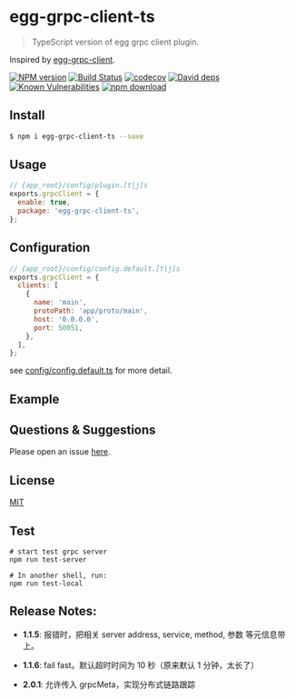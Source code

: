 # egg-grpc-client-ts

> TypeScript version of egg grpc client plugin.

Inspired by [egg-grpc-client](https://github.com/tw949561391/egg-grpc-client).

[![NPM version][npm-image]][npm-url]
[![Build Status](https://travis-ci.com/Jeff-Tian/egg-grpc-client-ts.svg?branch=master)](https://travis-ci.com/Jeff-Tian/egg-grpc-client-ts)
[![codecov](https://codecov.io/gh/Jeff-Tian/egg-grpc-client-ts/branch/master/graph/badge.svg)](https://codecov.io/gh/Jeff-Tian/egg-grpc-client-ts)
[![David deps][david-image]][david-url]
[![Known Vulnerabilities][snyk-image]][snyk-url]
[![npm download][download-image]][download-url]

[npm-image]: https://img.shields.io/npm/v/egg-grpc-client-ts.svg?style=flat-square
[npm-url]: https://npmjs.org/package/egg-grpc-client-ts
[david-image]: https://img.shields.io/david/jeff-tian/egg-grpc-client-ts.svg?style=flat-square
[david-url]: https://david-dm.org/jeff-tian/egg-grpc-client-ts
[snyk-image]: https://snyk.io/test/npm/egg-grpc-client-ts/badge.svg?style=flat-square
[snyk-url]: https://snyk.io/test/npm/egg-grpc-client-ts
[download-image]: https://img.shields.io/npm/dm/egg-grpc-client-ts.svg?style=flat-square
[download-url]: https://npmjs.org/package/egg-grpc-client-ts

<!--
Description here.
-->

## Install

```bash
$ npm i egg-grpc-client-ts --save
```

## Usage

```js
// {app_root}/config/plugin.[t|j]s
exports.grpcClient = {
  enable: true,
  package: 'egg-grpc-client-ts',
};
```

## Configuration

```js
// {app_root}/config/config.default.[t|j]s
exports.grpcClient = {
  clients: [
    {
      name: 'main',
      protoPath: 'app/proto/main',
      host: '0.0.0.0',
      port: 50051,
    },
  ],
};
```

see [config/config.default.ts](config/config.default.ts) for more detail.

## Example

<!-- example here -->

## Questions & Suggestions

Please open an issue [here](https://github.com/eggjs/egg/issues).

## License

[MIT](LICENSE)

## Test

```shell
# start test grpc server
npm run test-server

# In another shell, run:
npm run test-local
```

## Release Notes:
- **1.1.5**: 报错时，把相关 server address, service, method, 参数 等元信息带上。

- **1.1.6**: fail fast。默认超时时间为 10 秒（原来默认 1 分钟，太长了）

- **2.0.1**: 允许传入 grpcMeta，实现分布式链路跟踪
